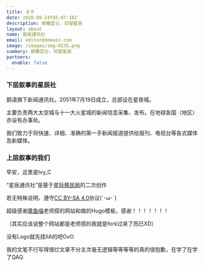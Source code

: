 ```yaml
---
title: 关于
date: 2020-09-24T05:07:10Z
description: 俯瞰昆仑，仰望星辰
layout: about
name: 星辰通讯社
email: editor@domain.com
image: /images/img-0235.png
summary: 俯瞰昆仑，仰望星辰
partners:
  enable: false
---
```

### **下层叙事的星辰社**

鹊语旗下新闻通讯社。2051年7月19日成立，总部设在星夜城。

主要负责两大太空城与十一大火星城的新闻信息采集、发布。在地球各国（地区）亦设有办事处。

我们致力于将快速、详细、准确的第一手新闻报道提供给报刊、电视台等各式媒体及新媒体。

### **上层叙事的我们**
早安，这里是Ivy_C

“星辰通讯社”是基于[星际移民局](https://interimm.org)的二次创作

若无特殊说明，遵守[CC BY-SA 4.0](https://creativecommons.org/licenses/by-sa/4.0/)协议(´･ω･`)

超级感谢[章鱼喵](https://github.com/emptymalei)老师搭的网站和做的Hugo模板，感谢！！！！！！！

（其实应该说整个网站都是老师搭的我就是fork过来了而已XD）

没有Logo就先挂IIA的吧OvO

我的文笔不行写得很烂文章不分主次毫无逻辑等等等等的真的很抱歉，在学了在学了QAQ
